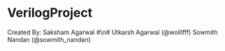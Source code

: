 # VerilogProject
Created By: Saksham Agarwal #\n#
             Utkarsh Agarwal (@wolllfff)
             Sowmith Nandan  (@sowmith_nandan)
